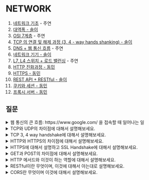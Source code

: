 # NETWORK

1. [네트워크 기초](https://polydactyl-impala-301.notion.site/4a0f54a2586f469e9f28dd663395e5e4?pvs=4) - 주연
2. [대역폭 - 솔이](https://flossy-longship-14b.notion.site/Bandwidth-6c80555968904f58851373b1aecb785d?pvs=4)
3. [OSI 7계층](https://polydactyl-impala-301.notion.site/OSI-7-7d75e296ab314295a07e98b8f0b3294a?pvs=4) - 주연
4. [TCP 의 연결 및 해제 과정 (3, 4 - way hands shanking) - 솔이](https://flossy-longship-14b.notion.site/TCP-3-4-way-hands-shanking-070d08e7006149798845bc79df0d68ab?pvs=4)
5. [DNS + 웹 통신 흐름](https://polydactyl-impala-301.notion.site/DNS-e386fde72242427da4561a298f5a5e53?pvs=4) - 주연
6. [네트워크 기기 - 솔이](https://flossy-longship-14b.notion.site/fc78f1688dbf4c4085ac3f4ecd2ec41e?pvs=4)
7. [L7, L4 스위치 + 로드 밸런싱](https://polydactyl-impala-301.notion.site/L7-L4-d978833d093247ccb3047a412148f1c6?pvs=4) - 주연
8. [HTTP 진화과정 - 동민](https://www.notion.so/ehdals0405/HTTP-568841a8c7c14c66aaaab759dcd3c27d)
9. [HTTPS - 동민](https://www.notion.so/ehdals0405/HTTPS-967faa46cfc1405f9ab904a9e0fa62db)
10. [REST API + RESTful - 솔이](https://flossy-longship-14b.notion.site/REST-API-RESTful-4c03f22d4e304e699b0ed267d9dc9c2e?pvs=4)
11. [쿠키와 세션 - 동민](https://www.notion.so/ehdals0405/Cookie-Session-bfbcfdbc56334cf8b4aa47785fe748a8#d59f064fe53a4ee99a4f08fcb8e23be7) 
12. [프록시 서버 - 동민](https://www.notion.so/ehdals0405/e8c818253c1242169567427e43287f59)

## 질문
<details>
<summary>
웹 통신의 큰 흐름: https://www.google.com/ 을 접속할 때 일어나는 일
</details>
</summary>

<details>
<summary>
TCP와 UDP의 차이점에 대해서 설명해보세요.
</summary>
<hr/>
TCP는 연결형 서비스로 3-way handshaking 과정을 통해 연결을 설정하기 때문에 높은 신뢰성을 보장하지만, 속도가 비교적 느리다는 단점이 있습니다.

UDP는 비연결형 서비스로 3-way handshaking을 사용하지 않기 때문에 신뢰성이 떨어지는 단점이 있지만, 데이터 수신 여부를 확인하지 않기 때문에 속도가 빠르다는 장점이 있습니다.

TCP는 신뢰성이 중요한 파일 교환과 같은 경우에 쓰이고 UDP는 실시간성이 중요한 스트리밍에 자주 사용됩니다.
![image](https://github.com/luminousol/backend-cs-study/assets/130022922/7f96e172-9283-4820-a3c2-10bc0c78bcc7)
<br/>
<br/>
</details>


<details>
<summary>
TCP 3, 4 way handshake에 대해서 설명해보세요.
</summary>
<hr/>
3-way handshake는 TCP의 안전하고 신뢰성있는 연결을 보장하기 위한 초기 프로세스이고 , 4-way handshake는 데이터가 안전하게 모두 잘 전송된 후 연결 해제를 할 수 있게 해주는 종료 프로세스입니다. 
<br/>
  
### ✔️ 3 way handshake 
클라이언트가 연결을 시작하고 싶다는 의미로 서버에게 SYN 패킷을 보냅니다. 버는 클라이언트의 요청을 받고, 그 요청에 대한 응답으로 SYN 패킷과 함께 ACK 패킷도 보냅니다. 마지막으로 클라이언트는 서버에게 ACK 패킷을 보내 알립니다.
<br/>
  
### ✔️ 4 way handshake
클라이언트가 더 이상 데이터 전송이 필요하지 않다면 연결을 종료하겠다는 의미로 FIN 패킷을 서버에게 보냅니다. 서버는 클라이언트의 FIN 패킷을 받아들이고 ACK 패킷을 보냅니다. 서버는 준비를 마치고 연결을 종료하겠다는 의미로 FIN 패킷을 클라이언트에게 보냅니다. 클라이언트는 마지막 ACK 패킷을 서버에게 보내 연결을 완전히 종료합니다.
<br/>
<br/>
</details>

<details>
<summary>
HTTP와 HTTPS의 차이점에 대해서 설명해보세요.
</summary>
<hr/>

<br/>
<br/>
</details>


<details>
<summary>
HTTPS에 대해서 설명하고 SSL Handshake에 대해서 설명해보세요.
</summary>
<hr/>

<br/>
<br/>
</details>


<details>
<summary>
GET과 POST의 차이점에 대해서 설명해보세요.
</summary>
<hr/>
GET과 POST는 HTTP 프로토콜에서 사용되는 두 가지 주요 요청 메서드입니다. GET은 데이터를 URL의 쿼리 문자열에 노출시키고, POST는 데이터를 HTTP request Body에 숨겨 전송합니다. 일반적으로는 GET을 할 때 request Body를 함께 보내지 않습니다. GET은 주로 데이터 양에 제한이 있고 URL에 노출되어 보안에 취약하며, POST는 더 많은 데이터 양을 안전하게 전송할 수 있습니다. 또한, GET은 캐싱 가능하고 북마크에 저장할 수 있지만, POST는 캐싱이 어렵고 보안적으로 강력합니다. 즉, GET은 주로 데이터 조회에, POST는 데이터 제출에 사용됩니다.
<br/>
<br/>
</details>

<details>
<summary>
HTTP 메서드와 이것이 하는 역할에 대해서 설명해보세요.
</summary>
<hr/>

<br/>
<br/>
</details>

<details>
<summary>
RESTful이란 무엇이며, 이것에 대해서 아는대로 설명해보세요.
</summary>
<hr/>
RESTful이란 REST한 원칙에 최대한 맞춰 API를 설계하는 것을 말합니다. REST란, 웹의 **장점을 최대한 활용할 수 있는 아키텍처**로써, REST는 **자원(Resource) 기반의 구조**로 설계되며, **각 자원은 URL로 표현**됩니다. HTTP 표준에 따라, 각 자원에 대한 **CRUD**(Create, Read, Update, Delete) 연산은 표준 HTTP 메소드를 통해 수행합니다.

### ✔️ RESTful 하지 못한 경우

- 한 가지 HTTP 메서드만 사용하여 여러 작업을 수행하는 경우
- URI에 동사나 액션을 포함시키는 경우
- 리소스 대신 CRUD 작업을 중심으로 설계하는 경우
<br/>
<br/>
</details>

<details>
<summary>
CORS란 무엇이며 이것에 대해서 설명해보세요.
</summary>
<hr/>

<br/>
<br/>
<details/>

<details>
<summary>
OSI7계층과 그 존재 이유, TCP/IP 4계층에 대해 설명해보세요.
</summary>
<hr/>

<br/>
<br/>
<details/>

<details>
<summary>
웹 서버 소프트웨어(Apache, Nginx)는 OSI 7계층 중 어디서 작동하는지 설명해보세요.
</summary>
<hr/>

<br/>
<br/>
<details/>


<details>
<summary>
웹 서버 소프트웨어(Apache, Nginx)의 서버 간 라우팅 기능은 OSI 7계층 중 어디서 작동하는지 설명해보세요.
</summary>
<hr/>

<br/>
<br/>
<details/>
